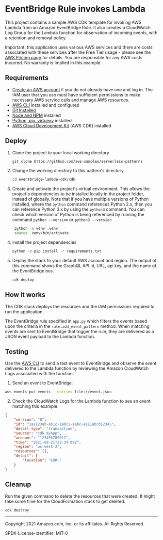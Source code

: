 # EventBridge Rule invokes Lambda

This project contains a sample AWS CDK template for invoking AWS Lambda from an Amazon EventBridge Rule. It also creates a CloudWatch Log Group for the Lambda function for observation of incoming events, with a retention and removal policy.

Important: this application uses various AWS services and there are costs associated with these services after the Free Tier usage - please see the [AWS Pricing page](https://aws.amazon.com/pricing/) for details. You are responsible for any AWS costs incurred. No warranty is implied in this example.

## Requirements

* [Create an AWS account](https://portal.aws.amazon.com/gp/aws/developer/registration/index.html) if you do not already have one and log in. The IAM user that you use must have sufficient permissions to make necessary AWS service calls and manage AWS resources.
* [AWS CLI](https://docs.aws.amazon.com/cli/latest/userguide/install-cliv2.html) installed and configured
* [Git Installed](https://git-scm.com/book/en/v2/Getting-Started-Installing-Git)
* [Node and NPM](https://nodejs.org/en/download/) installed
* [Python, pip, virtuenv](https://docs.aws.amazon.com/cdk/latest/guide/work-with-cdk-python.html) installed
* [AWS Cloud Development Kit](https://docs.aws.amazon.com/cdk/latest/guide/cli.html) (AWS CDK) installed

## Deploy

1. Clone the project to your local working directory

   ```sh
   git clone https://github.com/aws-samples/serverless-patterns
   ```

2. Change the working directory to this pattern's directory

   ```sh
   cd eventbridge-lambda-cdk/cdk
   ```

3. Create and activate the project's virtual environment. This allows the project's dependencies to be installed locally in the project folder, instead of globally. Note that if you have multiple versions of Python installed, where the `python` command references Python 2.x, then you can reference Python 3.x by using the `python3` command. You can check which version of Python is being referenced by running the command `python --version` or `python3 --version`

   ```sh
    python -m venv .venv
    source .venv/bin/activate
   ```

4. Install the project dependencies

   ```sh
   python -m pip install -r requirements.txt
   ```

5. Deploy the stack to your default AWS account and region. The output of this command shows the GraphQL API id, URL, api key, and the name of the EventBridge bus.

   ```sh
   cdk deploy
   ```

## How it works

The CDK stack deploys the resources and the IAM permissions required to run the application.

The EventBridge rule specified in `app.py` which filters the events based upon the criteria in the `rule.add_event_pattern` method. When matching events are sent to EventBridge that trigger the rule, they are delivered as a JSON event payload to the Lambda function.

## Testing

Use the [AWS CLI](https://aws.amazon.com/cli/) to send a test event to EventBridge and observe the event delivered to the Lambda function by reviewing the Amazon CloudWatch Logs associated with the function:

1. Send an event to EventBridge:

```sh
aws events put-events --entries file://event.json
```

2. Check the CloudWatch Logs for the Lambda function to see an event matching this example:
```json
{
    "version": "0",
    "id": "1a1123ab-ab1c-1abc1-1abc-a111abcd12345",
    "detail-type": "transaction",
    "source": "cdk.myApp",
    "account": "123456789012",
    "time": "2021-09-21T22:34:08Z",
    "region": "us-west-2",
    "resources": [],
    "detail": {
        "location": "EUR-"
    }
}
```

## Cleanup

Run the given command to delete the resources that were created. It might take some time for the CloudFormation stack to get deleted.

```sh
cdk destroy
```

----
Copyright 2021 Amazon.com, Inc. or its affiliates. All Rights Reserved.

SPDX-License-Identifier: MIT-0

